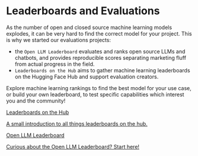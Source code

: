 # Leaderboards and Evaluations

As the number of open and closed source machine learning models explodes, it can be very hard to find the correct model for your project. 
This is why we started our evaluations projects:
- the `Open LLM Leaderboard` evaluates and ranks open source LLMs and chatbots, and provides reproducible scores separating marketing fluff from actual progress in the field.
- `Leaderboards on the Hub` aims to gather machine learning leaderboards on the Hugging Face Hub and support evaluation creators. 

Explore machine learning rankings to find the best model for your use case, or build your own leaderboard, to test specific capabilities which interest you and the community!

<div class="mt-10">
  <div class="w-full flex flex-col space-y-4 md:space-y-0 md:grid md:grid-cols-3 md:gap-5">
    <a class="!no-underline border dark:border-gray-700 p-5 rounded-lg shadow hover:shadow-lg" href="./leaderboards/intro">
      <div class="w-full text-center bg-gradient-to-br from-green-400 to-green-500 rounded-lg py-1.5 font-semibold mb-5 text-white text-lg leading-relaxed">Leaderboards on the Hub</div>
      <p class="text-gray-700">A small introduction to all things leaderboards on the hub.</p>
    </a>
    <a class="!no-underline border dark:border-gray-700 p-5 rounded-lg shadow hover:shadow-lg" href="./open_llm_leaderboard/about.md">
      <div class="w-full text-center bg-gradient-to-br from-orange-400 to-orange-500 rounded-lg py-1.5 font-semibold mb-5 text-white text-lg leading-relaxed">Open LLM Leaderboard</div>
      <p class="text-gray-700">Curious about the Open LLM Leaderboard? Start here!</p>
    </a>
  </div>
</div>
